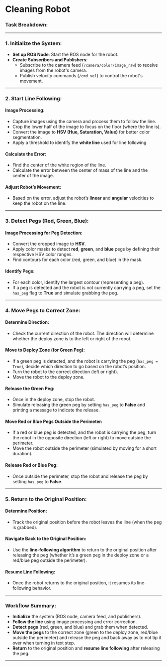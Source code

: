 # Cleaning Robot

### Task Breakdown:

---

### **1. Initialize the System:**

- **Set up ROS Node**: Start the ROS node for the robot.
- **Create Subscribers and Publishers**:
  - Subscribe to the camera feed (`/camera/color/image_raw`) to receive images from the robot's camera.
  - Publish velocity commands (`/cmd_vel`) to control the robot's movement.

---

### **2. Start Line Following:**

#### **Image Processing:**

- Capture images using the camera and process them to follow the line.
- Crop the lower half of the image to focus on the floor (where the line is).
- Convert the image to **HSV (Hue, Saturation, Value)** for better color segmentation.
- Apply a threshold to identify the **white line** used for line following.

#### **Calculate the Error:**

- Find the center of the white region of the line.
- Calculate the error between the center of mass of the line and the center of the image.

#### **Adjust Robot’s Movement:**

- Based on the error, adjust the robot’s **linear** and **angular** velocities to keep the robot on the line.

---

### **3. Detect Pegs (Red, Green, Blue):**

#### **Image Processing for Peg Detection:**

- Convert the cropped image to **HSV**.
- Apply color masks to detect **red**, **green**, and **blue** pegs by defining their respective HSV color ranges.
- Find contours for each color (red, green, and blue) in the mask.

#### **Identify Pegs:**

- For each color, identify the largest contour (representing a peg).
- If a peg is detected and the robot is not currently carrying a peg, set the `has_peg` flag to **True** and simulate grabbing the peg.

---

### **4. Move Pegs to Correct Zone:**

#### **Determine Direction:**

- Check the current direction of the robot. The direction will determine whether the deploy zone is to the left or right of the robot.

#### **Move to Deploy Zone (for Green Peg):**

- If a green peg is detected, and the robot is carrying the peg (`has_peg = True`), decide which direction to go based on the robot’s position.
- Turn the robot to the correct direction (left or right).
- Move the robot to the deploy zone.

#### **Release the Green Peg:**

- Once in the deploy zone, stop the robot.
- Simulate releasing the green peg by setting `has_peg` to **False** and printing a message to indicate the release.

#### **Move Red or Blue Pegs Outside the Perimeter:**

- If a red or blue peg is detected, and the robot is carrying the peg, turn the robot in the opposite direction (left or right) to move outside the perimeter.
- Move the robot outside the perimeter (simulated by moving for a short duration).

#### **Release Red or Blue Peg:**

- Once outside the perimeter, stop the robot and release the peg by setting `has_peg` to **False**.

---

### **5. Return to the Original Position:**

#### **Determine Position:**

- Track the original position before the robot leaves the line (when the peg is grabbed).

#### **Navigate Back to the Original Position:**

- Use the **line-following algorithm** to return to the original position after releasing the peg (whether it’s a green peg in the deploy zone or a red/blue peg outside the perimeter).

#### **Resume Line Following:**

- Once the robot returns to the original position, it resumes its line-following behavior.

---

### **Workflow Summary:**

- **Initialize** the system (ROS node, camera feed, and publishers).
- **Follow the line** using image processing and error correction.
- **Detect pegs** (red, green, and blue) and grab them when detected.
- **Move the pegs** to the correct zone (green to the deploy zone, red/blue outside the perimeter) and release the peg and back away as to not tip it over when turning in text step.
- **Return** to the original position and **resume line following** after releasing the peg.

---
